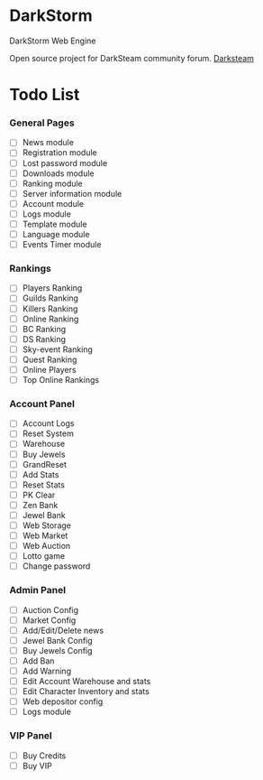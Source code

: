 # DarkStorm
DarkStorm Web Engine

Open source project for DarkSteam community forum.
[Darksteam](https://darksteam.net)

# Todo List

### General Pages

- [ ] News module
- [ ] Registration module
- [ ] Lost password module
- [ ] Downloads module
- [ ] Ranking module
- [ ] Server information module
- [ ] Account module
- [ ] Logs module
- [ ] Template module
- [ ] Language module
- [ ] Events Timer module

### Rankings
- [ ] Players Ranking
- [ ] Guilds Ranking
- [ ] Killers Ranking
- [ ] Online Ranking
- [ ] BC Ranking
- [ ] DS Ranking
- [ ] Sky-event Ranking
- [ ] Quest Ranking
- [ ] Online Players
- [ ] Top Online Rankings

### Account Panel
- [ ] Account Logs 
- [ ] Reset System 
- [ ] Warehouse 
- [ ] Buy Jewels
- [ ] GrandReset 
- [ ] Add Stats 
- [ ] Reset Stats 
- [ ] PK Clear 
- [ ] Zen Bank
- [ ] Jewel Bank
- [ ] Web Storage
- [ ] Web Market
- [ ] Web Auction
- [ ] Lotto game
- [ ] Change password

### Admin Panel
- [ ] Auction Config
- [ ] Market Config
- [ ] Add/Edit/Delete news
- [ ] Jewel Bank Config
- [ ] Buy Jewels Config
- [ ] Add Ban
- [ ] Add Warning
- [ ] Edit Account Warehouse and stats
- [ ] Edit Character Inventory and stats
- [ ] Web depositor config
- [ ] Logs module

### VIP Panel
- [ ] Buy Credits
- [ ] Buy VIP

